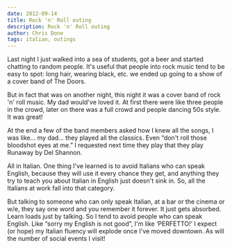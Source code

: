 ```yaml
---
date: 2012-09-14
title: Rock 'n' Roll outing
description: Rock 'n' Roll outing
author: Chris Done
tags: italian, outings
---
```


Last night I just walked into a sea of students, got a beer and
started chatting to random people. It's useful that people into rock
music tend to be easy to spot: long hair, wearing black, etc. we ended
up going to a show of a cover band of The Doors.

But in fact that was on another night, this night it was a cover band
of rock 'n' roll music. My dad would've loved it. At first there were
like three people in the crowd, later on there was a full crowd and
people dancing 50s style. It was great!

At the end a few of the band members asked how I knew all the songs, I
was like… my dad… they played all the classics. Even “don't roll those
bloodshot eyes at me.”  I requested next time they play that they play
Runaway by Del Shannon.

All in Italian. One thing I've learned is to avoid Italians who can
speak English, because they will use it every chance they get, and
anything they try to teach you about Italian in English just doesn't
sink in. So, all the Italians at work fall into that category.

But talking to someone who can only speak Italian, at a bar or the
cinema or w/e, they say one word and you remember it forever. It just
gets absorbed. Learn loads just by talking. So I tend to avoid people
who can speak English. Like “sorry my English is not good”, I'm like
‘PERFETTO!’ I expect (or hope) my Italian fluency will explode once
I've moved downtown. As will the number of social events I visit!

